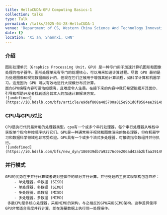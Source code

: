 ```yaml
---
title: HelloCUDA-GPU Computing Basics-1
collection: talks
type: Talk
permalink: /talks/2025-04-28-HelloCUDA-1
venue: 'Department of CS, Western China Science And Technology Innovation Harbour'
date: {}
location: 'Xi an, Shannxi, CHN'
---
```

### 介绍
	图形处理单元（Graphics Processing Unit，GPU）是一种专门用于加速计算机图形和图像处理的电子器件。图形处理单元有专门的处理核心，可以用来加速计算过程。尽管 GPU 最初是为处理图像和视觉数据而设计的，但现在它们正被用于增强其他计算流程，如科学计算和机器学习。这是因为 GPU 可以有效地进行大规模分布式计算。
    面向GPU编程内容可谓浩如烟海，且难度令人生畏。在接下来的内容中我们希望能揭开其面纱，引导和帮助开发者找到适合其本人的加速计算解决方案。
    ![undefined](https://i0.hdslb.com/bfs/article/e9def808a485700a815e9b1d0f8584ee391490864.png)
### CPU与GPU对比
	CPU是执行代码最常用的处理器类型。cpu有一个或多个串行处理器，每个串行处理器从堆栈中获取单个指令并按顺序执行它们。GPU是一种通常用于视频和图像渲染的协处理器，但在机器学习和数据科学领域也非常受欢迎。GPU具有一个或多个流式多处理器，可接收指令数组并并行执行。
    ![undefined](https://i0.hdslb.com/bfs/new_dyn/186939db7a92276c0e206ad42ab2bfaa391490864.png)
### 并行模式
	GPU的优势在于并行计算或者说对整体中的部分并行计算。并行处理的主要实现架构包含四种：
    	- 单处理器，单数据 (SISD)
		- 单处理器，多数据 (SIMD)
		- 多处理器，单数据 (MISD)
		- 多处理器，多数据 (MIMD)
     多数CPU是多核心处理器，采用MIMD的架构，与之相反的GPU采用SIMD架构。这种差异使得GPU非常适合高度并行计算，即在海量数据上执行同一处理操作。




